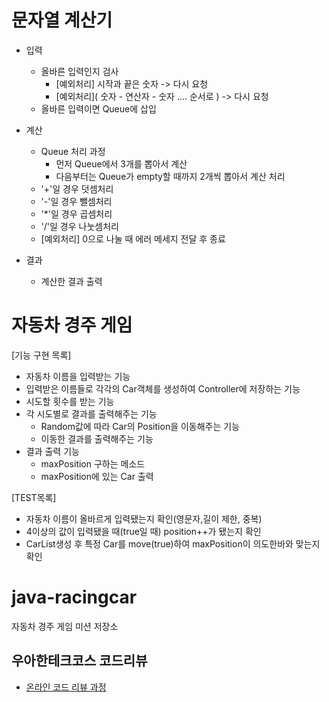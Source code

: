 # 문자열 계산기

- 입력
    + 올바른 입력인지 검사
        - [예외처리] 시작과 끝은 숫자 -> 다시 요청
        - [예외처리]( 숫자 - 연산자 - 숫자 .... 순서로 ) -> 다시 요청
    + 올바른 입력이면 Queue에 삽입
    
- 계산
    + Queue 처리 과정
        + 먼저 Queue에서 3개를 뽑아서 계산
        + 다음부터는 Queue가 empty할 때까지 2개씩 뽑아서 계산 처리
    + '+'일 경우 덧셈처리
    + '-'일 경우 뺄셈처리
    + '*'일 경우 곱셈처리
    + '/'일 경우 나눗셈처리   
    + [예외처리] 0으로 나눌 때 에러 메세지 전달 후 종료
 
- 결과
    + 계산한 결과 출력

# 자동차 경주 게임
[기능 구현 목록]
- 자동차 이름을 입력받는 기능
- 입력받은 이름들로 각각의 Car객체를 생성하여 Controller에 저장하는 기능
- 시도할 횟수를 받는 기능
- 각 시도별로 결과를 출력해주는 기능
    + Random값에 따라 Car의 Position을 이동해주는 기능
    + 이동한 결과를 출력해주는 기능
- 결과 출력 기능
    + maxPosition 구하는 메소드
    + maxPosition에 있는 Car 출력

[TEST목록]
- 자동차 이름이 올바르게 입력됐는지 확인(영문자,길이 제한, 중복)
- 4이상의 값이 입력됐을 때(true일 때) position++가 됐는지 확인
- CarList생성 후 특정 Car를 move(true)하여 maxPosition이  의도한바와 맞는지 확인


# java-racingcar
자동차 경주 게임 미션 저장소

## 우아한테크코스 코드리뷰
* [온라인 코드 리뷰 과정](https://github.com/woowacourse/woowacourse-docs/blob/master/maincourse/README.md)